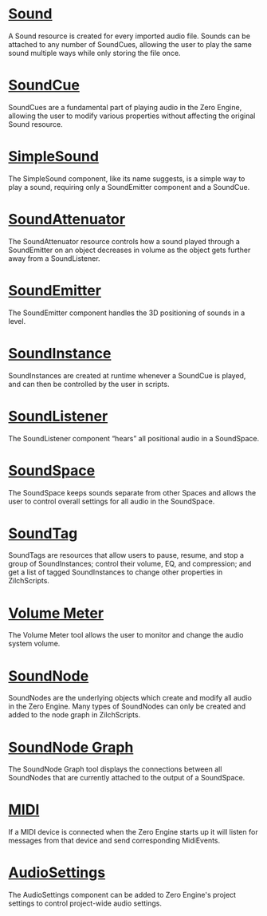 
 # [Sound ](https://github.com/zeroengineteam/ZeroDocs/blob/master/zero_editor_documentation/zeromanual/audio/sound.markdown)

A Sound resource is created for every imported audio file. Sounds can be attached to any number of SoundCues, allowing the user to play the same sound multiple ways while only storing the file once.

 # [SoundCue ](https://github.com/zeroengineteam/ZeroDocs/blob/master/zero_editor_documentation/zeromanual/audio/soundcue.markdown)

SoundCues are a fundamental part of playing audio in the Zero Engine, allowing the user to modify various properties without affecting the original Sound resource.

 # [SimpleSound ](https://github.com/zeroengineteam/ZeroDocs/blob/master/zero_editor_documentation/zeromanual/audio/simplesound.markdown)

The SimpleSound component, like its name suggests, is a simple way to play a sound, requiring only a SoundEmitter component and a SoundCue.

 # [SoundAttenuator ](https://github.com/zeroengineteam/ZeroDocs/blob/master/zero_editor_documentation/zeromanual/audio/soundattenuator.markdown)

The SoundAttenuator resource controls how a sound played through a SoundEmitter on an object decreases in volume as the object gets further away from a SoundListener.

 # [SoundEmitter ](https://github.com/zeroengineteam/ZeroDocs/blob/master/zero_editor_documentation/zeromanual/audio/soundemitter.markdown)

The SoundEmitter component handles the 3D positioning of sounds in a level. 

 # [SoundInstance ](https://github.com/zeroengineteam/ZeroDocs/blob/master/zero_editor_documentation/zeromanual/audio/soundinstance.markdown)

SoundInstances are created at runtime whenever a SoundCue is played, and can then be controlled by the user in scripts.

 # [SoundListener ](https://github.com/zeroengineteam/ZeroDocs/blob/master/zero_editor_documentation/zeromanual/audio/soundlistener.markdown)

The SoundListener component “hears” all positional audio in a SoundSpace.

 # [SoundSpace ](https://github.com/zeroengineteam/ZeroDocs/blob/master/zero_editor_documentation/zeromanual/audio/soundspace.markdown)

The SoundSpace keeps sounds separate from other Spaces and allows the user to control overall settings for all audio in the SoundSpace.

 # [SoundTag ](https://github.com/zeroengineteam/ZeroDocs/blob/master/zero_editor_documentation/zeromanual/audio/soundtag.markdown)

SoundTags are resources that allow users to pause, resume, and stop a group of SoundInstances; control their volume, EQ, and compression; and get a list of tagged SoundInstances to change other properties in ZilchScripts.

 # [Volume Meter ](https://github.com/zeroengineteam/ZeroDocs/blob/master/zero_editor_documentation/zeromanual/audio/volume_meter.markdown)

The Volume Meter tool allows the user to monitor and change the audio system volume. 

 # [SoundNode ](https://github.com/zeroengineteam/ZeroDocs/blob/master/zero_editor_documentation/zeromanual/audio/soundnode.markdown)

SoundNodes are the underlying objects which create and modify all audio in the Zero Engine. Many types of SoundNodes can only be created and added to the node graph in ZilchScripts.

 # [SoundNode Graph ](https://github.com/zeroengineteam/ZeroDocs/blob/master/zero_editor_documentation/zeromanual/audio/soundnode_graph.markdown)

The SoundNode Graph tool displays the connections between all SoundNodes that are currently attached to the output of a SoundSpace. 

 # [MIDI ](https://github.com/zeroengineteam/ZeroDocs/blob/master/zero_editor_documentation/zeromanual/audio/midi.markdown)

If a MIDI device is connected when the Zero Engine starts up it will listen for messages from that device and send corresponding MidiEvents. 

 # [AudioSettings ](https://github.com/zeroengineteam/ZeroDocs/blob/master/zero_editor_documentation/zeromanual/audio/audiosettings.markdown)

The AudioSettings component can be added to Zero Engine's project settings to control project-wide audio settings. 

